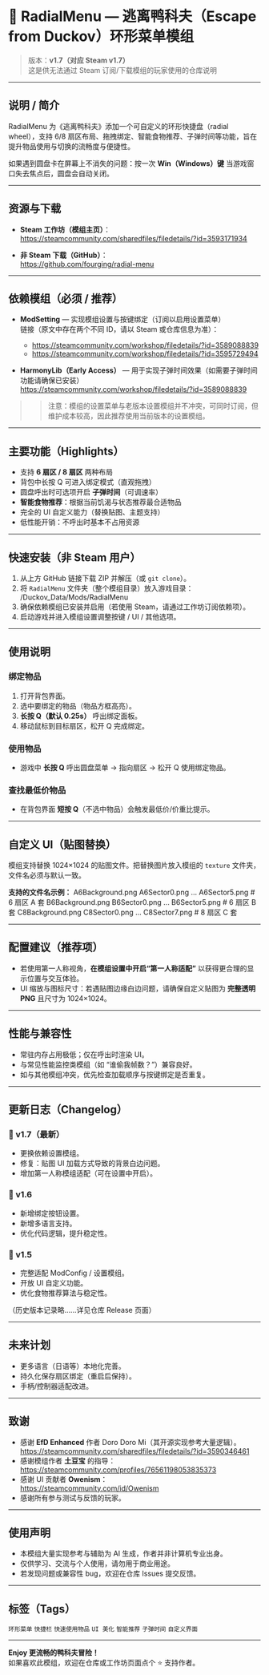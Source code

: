 # 🎯 RadialMenu — 逃离鸭科夫（Escape from Duckov）环形菜单模组

> 版本：**v1.7（对应 Steam v1.7）**  
> 这是供无法通过 Steam 订阅/下载模组的玩家使用的仓库说明

---

## 说明 / 简介
RadialMenu 为《逃离鸭科夫》添加一个可自定义的环形快捷盘（radial wheel），支持 6/8 扇区布局、拖拽绑定、智能食物推荐、子弹时间等功能，旨在提升物品使用与切换的流畅度与便捷性。

如果遇到圆盘卡在屏幕上不消失的问题：按一次 **Win（Windows）键** 当游戏窗口失去焦点后，圆盘会自动关闭。

---

## 资源与下载

- **Steam 工作坊（模组主页）**：  
  https://steamcommunity.com/sharedfiles/filedetails/?id=3593171934

- **非 Steam 下载（GitHub）**：  
  https://github.com/fourging/radial-menu

---

## 依赖模组（必须 / 推荐）
- **ModSetting** — 实现模组设置与按键绑定（订阅以启用设置菜单）  
  链接（原文中存在两个不同 ID，请以 Steam 或仓库信息为准）：  
  - https://steamcommunity.com/workshop/filedetails/?id=3589088839  
  - https://steamcommunity.com/workshop/filedetails/?id=3595729494

- **HarmonyLib（Early Access）** — 用于实现子弹时间效果（如需要子弹时间功能请确保已安装）  
  https://steamcommunity.com/workshop/filedetails/?id=3589088839

> > 注意：模组的设置菜单与老版本设置模组并不冲突，可同时订阅，但维护成本较高，因此推荐使用当前版本的设置模组。

---

## 主要功能（Highlights）
- 支持 **6 扇区 / 8 扇区** 两种布局  
- 背包中长按 Q 可进入绑定模式（直观拖拽）  
- 圆盘呼出时可选项开启 **子弹时间**（可调速率）  
- **智能食物推荐**：根据当前饥渴与状态推荐最合适物品  
- 完全的 UI 自定义能力（替换贴图、主题支持）  
- 低性能开销：不呼出时基本不占用资源

---

## 快速安装（非 Steam 用户）
1. 从上方 GitHub 链接下载 ZIP 并解压（或 `git clone`）。  
2. 将 `RadialMenu` 文件夹（整个模组目录）放入游戏目录：  <Escape from Duckov>/Duckov_Data/Mods/RadialMenu
3. 确保依赖模组已安装并启用（若使用 Steam，请通过工作坊订阅依赖项）。  
4. 启动游戏并进入模组设置调整按键 / UI / 其他选项。

---

## 使用说明

### 绑定物品
1. 打开背包界面。  
2. 选中要绑定的物品（物品方框高亮）。  
3. **长按 Q（默认 0.25s）** 呼出绑定面板。  
4. 移动鼠标到目标扇区，松开 Q 完成绑定。

### 使用物品
- 游戏中 **长按 Q** 呼出圆盘菜单 → 指向扇区 → 松开 Q 使用绑定物品。

### 查找最低价物品
- 在背包界面 **短按 Q**（不选中物品）会触发最低价/价重比提示。

---

## 自定义 UI（贴图替换）
模组支持替换 1024×1024 的贴图文件。把替换图片放入模组的 `texture` 文件夹，文件名必须与默认一致。

**支持的文件名示例：**
A6Background.png
A6Sector0.png ... A6Sector5.png # 6 扇区 A 套
B6Background.png
B6Sector0.png ... B6Sector5.png # 6 扇区 B 套
C8Background.png
C8Sector0.png ... C8Sector7.png # 8 扇区 C 套


---

## 配置建议（推荐项）
- 若使用第一人称视角，**在模组设置中开启“第一人称适配”** 以获得更合理的显示位置与交互体验。    
- UI 缩放与图标尺寸：若遇贴图边缘白边问题，请确保自定义贴图为 **完整透明 PNG** 且尺寸为 1024×1024。

---

## 性能与兼容性
- 常驻内存占用极低；仅在呼出时渲染 UI。  
- 与常见性能监控类模组（如 “谁偷我帧数？”）兼容良好。  
- 如与其他模组冲突，优先检查加载顺序与按键绑定是否重复。

---

## 更新日志（Changelog）
### 🎉 v1.7（最新）
- 更换依赖设置模组。  
- 修复：贴图 UI 加载方式导致的背景白边问题。  
- 增加第一人称模组适配（可在设置中开启）。

### 🎉 v1.6
- 新增绑定按钮设置。  
- 新增多语言支持。  
- 优化代码逻辑，提升稳定性。

### 🎉 v1.5
- 完整适配 ModConfig / 设置模组。  
- 开放 UI 自定义功能。  
- 优化食物推荐算法与稳定性。

（历史版本记录略……详见仓库 Release 页面）

---

## 未来计划
- 更多语言（日语等）本地化完善。  
- 持久化保存扇区绑定（重启后保持）。  
- 手柄/控制器适配改进。

---

## 致谢
- 感谢 **EfD Enhanced** 作者 Doro Doro Mi（其开源实现参考大量逻辑）。  
  https://steamcommunity.com/sharedfiles/filedetails/?id=3590346461
- 感谢模组作者 **土豆宝** 的指导：  
  https://steamcommunity.com/profiles/76561198053835373
- 感谢 UI 贡献者 **Owenism**：  
  https://steamcommunity.com/id/Owenism
- 感谢所有参与测试与反馈的玩家。

---

## 使用声明
- 本模组大量实现参考与辅助为 AI 生成，作者并非计算机专业出身。  
- 仅供学习、交流与个人使用，请勿用于商业用途。  
- 若发现问题或兼容性 bug，欢迎在仓库 Issues 提交反馈。

---

## 标签（Tags）
`环形菜单` `快捷栏` `快速使用物品` `UI 美化` `智能推荐` `子弹时间` `自定义界面`

---

**Enjoy 更流畅的鸭科夫冒险！**  
如果喜欢此模组，欢迎在仓库或工作坊页面点个 ⭐ 支持作者。

